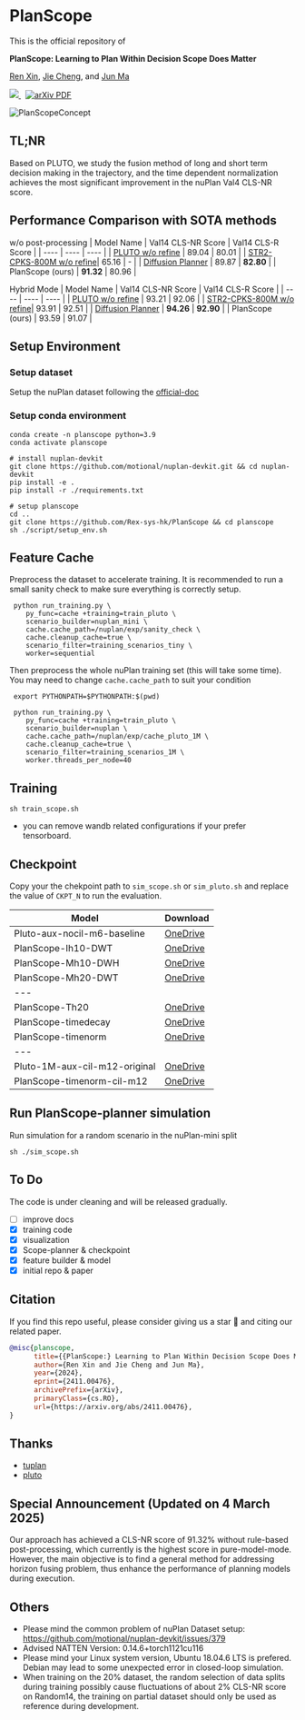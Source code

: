# PlanScope

This is the official repository of

**PlanScope: Learning to Plan Within Decision Scope Does Matter**

[Ren Xin](https://rex-sys-hk.github.io), [Jie Cheng](https://jchengai.github.io/), and [Jun Ma](https://personal.hkust-gz.edu.cn/junma/index.html)


<p align="left">
<a href="https://rex-sys-hk.github.io/pub_webs/PlanScope/">
<img src="https://img.shields.io/badge/Project-Page-blue?style=flat">
</a>
<a href='https://arxiv.org/abs/2411.00476' style='padding-left: 0.5rem;'>
    <img src='https://img.shields.io/badge/arXiv-PDF-red?style=flat&logo=arXiv&logoColor=wihte' alt='arXiv PDF'>
</a>
</p>

![PlanScopeConcept](https://github.com/user-attachments/assets/c622cb18-8ebe-4b70-94c7-6d7a4c443260)

## TL;NR
Based on PLUTO, we study the fusion method of long and short term decision making in the trajectory, and the time dependent normalization achieves the most significant improvement in the nuPlan Val4 CLS-NR score.

## Performance Comparison with SOTA methods
w/o post-processing
|  Model Name  | Val14 CLS-NR Score  | Val14 CLS-R Score  |
|  ----  | ----  | ----  |
| [PLUTO w/o refine](https://github.com/jchengai/pluto)  | 89.04 | 80.01 |
| [STR2-CPKS-800M w/o refine](https://github.com/Tsinghua-MARS-Lab/StateTransformer?tab=readme-ov-file)| 65.16 | - |
| [Diffusion Planner](https://github.com/ZhengYinan-AIR/Diffusion-Planner)  | 89.87 | **82.80** |
| PlanScope (ours)  | **91.32** | 80.96 |

Hybrid Mode
|  Model Name  | Val14 CLS-NR Score  | Val14 CLS-R Score  |
|  ----  | ----  | ----  |
| [PLUTO w/o refine](https://github.com/jchengai/pluto)  | 93.21 | 92.06 |
| [STR2-CPKS-800M w/o refine](https://github.com/Tsinghua-MARS-Lab/StateTransformer?tab=readme-ov-file)| 93.91 | 92.51 |
| [Diffusion Planner](https://github.com/ZhengYinan-AIR/Diffusion-Planner)  | **94.26** | **92.90** |
| PlanScope (ours)  | 93.59 | 91.07 |

## Setup Environment

### Setup dataset

Setup the nuPlan dataset following the [official-doc](https://nuplan-devkit.readthedocs.io/en/latest/dataset_setup.html)

### Setup conda environment

```
conda create -n planscope python=3.9
conda activate planscope

# install nuplan-devkit
git clone https://github.com/motional/nuplan-devkit.git && cd nuplan-devkit
pip install -e .
pip install -r ./requirements.txt

# setup planscope
cd ..
git clone https://github.com/Rex-sys-hk/PlanScope && cd planscope
sh ./script/setup_env.sh
```

## Feature Cache

Preprocess the dataset to accelerate training. It is recommended to run a small sanity check to make sure everything is correctly setup.

```
 python run_training.py \
    py_func=cache +training=train_pluto \
    scenario_builder=nuplan_mini \
    cache.cache_path=/nuplan/exp/sanity_check \
    cache.cleanup_cache=true \
    scenario_filter=training_scenarios_tiny \
    worker=sequential
```

Then preprocess the whole nuPlan training set (this will take some time). You may need to change `cache.cache_path` to suit your condition

```
 export PYTHONPATH=$PYTHONPATH:$(pwd)

 python run_training.py \
    py_func=cache +training=train_pluto \
    scenario_builder=nuplan \
    cache.cache_path=/nuplan/exp/cache_pluto_1M \
    cache.cleanup_cache=true \
    scenario_filter=training_scenarios_1M \
    worker.threads_per_node=40
```

## Training


```
sh train_scope.sh
```

- you can remove wandb related configurations if your prefer tensorboard.


## Checkpoint

Copy your the chekpoint path to ```sim_scope.sh``` or ```sim_pluto.sh``` and replace the value of ```CKPT_N``` to run the evaluation. 

<!-- | PlanScope-h10-m6    | [OneDrive](https://hkustconnect-my.sharepoint.com/:u:/g/personal/rxin_connect_ust_hk/EcxJsqO4QgxJt2HeyfmDEssBelkGmMqzq3pFkk2w5OgQDQ?e=bUem3P)|
| PlanScope-h20-m6    | [OneDrive](https://hkustconnect-my.sharepoint.com/:u:/g/personal/rxin_connect_ust_hk/EbdjCkpdTEBKhwnz4VFv0R8BDD0C76zHsV7BedgYlytV5g?e=9BA7ft)| -->

| Model            | Download |
| ---------------- | -------- |
| Pluto-aux-nocil-m6-baseline  | [OneDrive](https://hkustconnect-my.sharepoint.com/:u:/g/personal/rxin_connect_ust_hk/EYkVd-OcOTFLlP5KE7ZnG-0BrluObe4vd7jNAhHeKtmcjw?e=UBmqf1)|
| PlanScope-Ih10-DWT | [OneDrive](https://hkustconnect-my.sharepoint.com/:u:/g/personal/rxin_connect_ust_hk/EXjVIgwKh3hCmMfJ-rQArcABRn3tH1RZhptPOLYRJjkS2A?e=scYt4e)    |
| PlanScope-Mh10-DWH | [OneDrive](https://hkustconnect-my.sharepoint.com/:u:/g/personal/rxin_connect_ust_hk/EXVaD_lc3kJBtUxGSQBBgPwBl8isEQzRaDtfrJ-geDB-XQ?e=pnbSPy)    |
| PlanScope-Mh20-DWT | [OneDrive](https://hkustconnect-my.sharepoint.com/:u:/g/personal/rxin_connect_ust_hk/EajN1DzBjKhMg4GiqkuuHuoBGilZzJbkK5QiPD9_GuoDLQ?e=BgidZM)    |
| --- |
| PlanScope-Th20 | [OneDrive](https://hkustconnect-my.sharepoint.com/:u:/g/personal/rxin_connect_ust_hk/EcHd8CFgBH1JqKT9yMyPsr0BukUsXTjfJpNSik_vQQrsLw?e=48VbzA)    |
| PlanScope-timedecay | [OneDrive](https://hkustconnect-my.sharepoint.com/:u:/g/personal/rxin_connect_ust_hk/EdMfIvFKuFlLh-SyHVvMB74Bs3TxH5hEp3HCSU34b6yAjg?e=KmVDGh)    |
| PlanScope-timenorm | [OneDrive](https://hkustconnect-my.sharepoint.com/:u:/g/personal/rxin_connect_ust_hk/EUMawRA-i-NIimhVp_I_Ft8BeuHWrCJzsVXb-E4BEMMQuA?e=0uRrDN)    |
| --- |
| Pluto-1M-aux-cil-m12-original | [OneDrive](https://hkustconnect-my.sharepoint.com/:u:/g/personal/jchengai_connect_ust_hk/EaFpLwwHFYVKsPVLH2nW5nEBNbPS7gqqu_Rv2V1dzODO-Q?e=LAZQcI)    |
| PlanScope-timenorm-cil-m12 | [OneDrive](https://hkustconnect-my.sharepoint.com/:u:/g/personal/rxin_connect_ust_hk/Ed863-9h9ZtFm145JyWGjCIBbF-rInj8P2smuXeG0SAPsg?e=g860Ho)    |

## Run PlanScope-planner simulation

Run simulation for a random scenario in the nuPlan-mini split

```
sh ./sim_scope.sh
```


## To Do

The code is under cleaning and will be released gradually.

- [ ] improve docs
- [x] training code
- [x] visualization
- [x] Scope-planner & checkpoint
- [x] feature builder & model
- [x] initial repo & paper

## Citation

If you find this repo useful, please consider giving us a star 🌟 and citing our related paper.

```bibtex
@misc{planscope,
      title={{PlanScope:} Learning to Plan Within Decision Scope Does Matter}, 
      author={Ren Xin and Jie Cheng and Jun Ma},
      year={2024},
      eprint={2411.00476},
      archivePrefix={arXiv},
      primaryClass={cs.RO},
      url={https://arxiv.org/abs/2411.00476}, 
}
```

## Thanks
- [tuplan](https://github.com/autonomousvision/tuplan_garage)
- [pluto](https://github.com/jchengai/pluto)


## Special Announcement (Updated on 4 March 2025)

Our approach has achieved a CLS-NR score of 91.32% without rule-based post-processing, which currently is the highest score in pure-model-mode. 
However, the main objective is to find a general method for addressing horizon fusing problem, thus enhance the performance of planning models during execution.

<!-- This work investigates a technique to enhance the performance of planning models in a pure learning framework. We have deliberately omitted the rule-based pre- and post-processing modules from the baseline approach to mitigate the impact of artificially crafted rules, as claimed in our paper. A certain unauthorized publication led to **inaccuracies in the depiction of its state-of-the-art (SOTA) capabilities**. We hereby clarify this to prevent misunderstanding.

Nevertheless, the method introduced in our article is worth trying and could potentially serve as an add-on to augment the performance of the models you are developing, especially when the dataset is small. We are open to sharing and discussing evaluation results to foster a collaborative exchange. -->

## Others
- Please mind the common problem of nuPlan Dataset setup: https://github.com/motional/nuplan-devkit/issues/379 
- Advised NATTEN Version: 0.14.6+torch1121cu116
- Please mind your Linux system version, Ubuntu 18.04.6 LTS is prefered. Debian may lead to some unexpected error in closed-loop simulation.
- When training on the 20% dataset, the random selection of data splits during training possibly cause fluctuations of about 2% CLS-NR score on Random14, the training on partial dataset should only be used as reference during development.